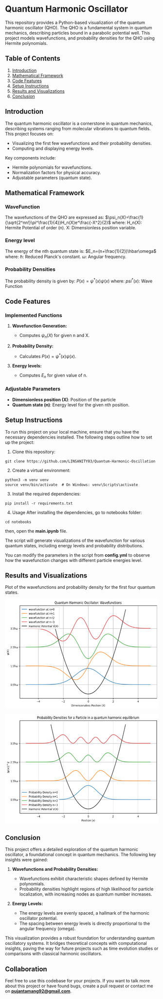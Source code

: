 # Quantum Harmonic Oscillator

This repository provides a Python-based visualization of the quantum harmonic oscillator (QHO). The QHO is a fundamental system in quantum mechanics, describing particles bound in a parabolic potential well. This project models wavefunctions, and probability densities for the QHO using Hermite polynomials.

## Table of Contents

1. [Introduction](#introduction)
2. [Mathematical Framework](#mathematical-framework)
3. [Code Features](#code-features)
4. [Setup Instructions](#setup-instructions)
5. [Results and Visualizations](#results-and-visualizations)
6. [Conclusion](#conclusion)

## Introduction

The quantum harmonic oscillator is a cornerstone in quantum mechanics, describing systems ranging from molecular vibrations to quantum fields. This project focuses on:
- Visualizing the first few wavefunctions and their probability densities.
- Computing and displaying energy levels.

Key components include:
- Hermite polynomials for wavefunctions.
- Normalization factors for physical accuracy.
- Adjustable parameters (quantum state).

## Mathematical Framework

### WaveFunction
The wavefunctions of the QHO are expressed as:
$\psi_n(X)=\frac{1}{\sqrt{2^nn!}\pi^\frac{1}{4}}H_n(X)e^\frac{-X^2}{2}$
where:
    H_n(X): Hermite Potential of order (n).
    X: Dimensionless position variable.

### Energy level
The energy of the nth quantum state is:
$E_n=(n+\frac{1}{2})\hbar\omega$
where:
    $\hbar$: Reduced Planck's constant.
    $\omega$: Angular frequency.

### Probability Densities
The probability density is given by:
$P(x)=\psi^*(x)\psi(x)$
where:
    $psi^*(x)$: Wave Function

## Code Features

### Implemented Functions
1. **Wavefunction Generation:**
    - Computes $\psi_n(X)$ for given n and X.

2. **Probability Density:**
    - Calculates $P(x)=\psi^*(x)\psi(x)$.

3. **Energy levels:**
    - Computes $E_n$ for given value of n.

### Adjustable Parameters
- **Dimensionless position (X)**: Position of the particle
- **Quantum state (n)**: Energy level for the given nth position.

## Setup Instructions
To run this project on your local machine, ensure that you have the necessary dependencies installed. The following steps outline how to set up the project:

1. Clone this repository:
```
git clone https://github.com/LINSANITY03/Quantum-Harmonic-Oscillation
```

2. Create a virtual environment:
```
python3 -m venv venv
source venv/bin/activate  # On Windows: venv\Scripts\activate
```

3. Install the required dependencies:
```
pip install -r requirements.txt
```

4. Usage
After installing the dependencies, go to notebooks folder:

```
cd notebooks
```
then, open the **main.ipynb** file.

The script will generate visualizations of the wavefunction for various quantum states, including energy levels and probability distributions.

You can modify the parameters in the script from **config.yml** to observe how the wavefunction changes with different particle energies level.

## Results and Visualizations
Plot of the wavefunctions and probability density for the first four quantum states.

<p align="center">
  <img src="figure/wavefuntion.png" alt="Algorithm_game" height="360" width="640">
</p>

<p align="center">
  <img src="figure/probability-densities.png" alt="Algorithm_game" height="360" width="640">
</p>

## Conclusion
This project offers a detailed exploration of the quantum harmonic oscillator, a foundational concept in quantum mechanics. The following key insights were gained:

1. **Wavefunctions and Probability Densities:**
   - Wavefunctions exhibit characteristic shapes defined by Hermite polynomials.
   - Probability densities highlight regions of high likelihood for particle localization, with increasing nodes as quantum number increases.

2. **Energy Levels:**
   - The energy levels are evenly spaced, a hallmark of the harmonic oscillator potential.
   - The spacing between energy levels is directly proportional to the angular frequency (omega).

This visualization provides a robust foundation for understanding quantum oscillatory systems. It bridges theoretical concepts with computational insights, paving the way for future projects such as time evolution studies or comparisons with classical harmonic oscillators.

## Collaboration

Feel free to use this codebase for your projects. If you want to talk more about this project or have found bugs, create a pull request or contact me on **pujantamang92@gmail.com**.



